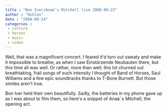 ```yaml
---
title : "Bon Iver/Anaà¯s Mitchell live 2008-09-23"
author : "Niklas"
date : "2008-09-24"
categories : 
 - culture
 - heroes
 - music
 - video
---
```


Well, that was a magnificent concert. I feared it'd turn out sweaty and make it impossible to breathe, as when I saw Einstürzende Neubauten there, but this time all was well. Or rather, more than well; this lot churned out breathtaking, frail songs of such intensity I thought of Band of Horses, Saul Williams and a few epic soundtracks thanks to T-Bone Burnett. But those similes aren't true.

Bon Iver held their own beautifully. Sadly, the batteries in my phone gave up as I was about to film them, so here's a snippet of Anaà¯s Mitchell, the opening act.
